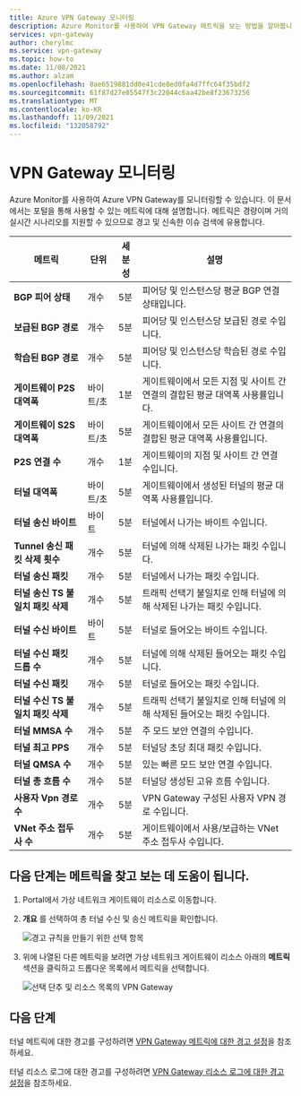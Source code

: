 ```yaml
---
title: Azure VPN Gateway 모니터링
description: Azure Monitor를 사용하여 VPN Gateway 메트릭을 보는 방법을 알아봅니다.
services: vpn-gateway
author: cherylmc
ms.service: vpn-gateway
ms.topic: how-to
ms.date: 11/08/2021
ms.author: alzam
ms.openlocfilehash: 8ae6519881dd0e41cde8ed0fa4d7ffc64f35bdf2
ms.sourcegitcommit: 61f87d27e05547f3c22044c6aa42be8f23673256
ms.translationtype: MT
ms.contentlocale: ko-KR
ms.lasthandoff: 11/09/2021
ms.locfileid: "132058792"
---
```

# <a name="monitoring-vpn-gateway"></a>VPN Gateway 모니터링

Azure Monitor를 사용하여 Azure VPN Gateway를 모니터링할 수 있습니다. 이 문서에서는 포털을 통해 사용할 수 있는 메트릭에 대해 설명합니다. 메트릭은 경량이며 거의 실시간 시나리오를 지원할 수 있으므로 경고 및 신속한 이슈 검색에 유용합니다.


| **메트릭**                                 | **단위**     | **세분성**     | **설명**                                                                         |
| -------------------------------------------| ------------ | ------------------- | --------------------------------------------------------------------------------------- |
| **BGP 피어 상태**                        | 개수        | 5분           | 피어당 및 인스턴스당 평균 BGP 연결 상태입니다.                              |
| **보급된 BGP 경로**                  | 개수        | 5분           | 피어당 및 인스턴스당 보급된 경로 수입니다.                                  |
| **학습된 BGP 경로**                     | 개수        | 5분           | 피어당 및 인스턴스당 학습된 경로 수입니다.                                     |
| **게이트웨이 P2S 대역폭**                  | 바이트/초      | 1분            | 게이트웨이에서 모든 지점 및 사이트 간 연결의 결합된 평균 대역폭 사용률입니다. |
| **게이트웨이 S2S 대역폭**                  | 바이트/초      | 5분           | 게이트웨이에서 모든 사이트 간 연결의 결합된 평균 대역폭 사용률입니다.  |
| **P2S 연결 수**                   | 개수        | 1분            | 게이트웨이의 지점 및 사이트 간 연결 수입니다.                                      |
| **터널 대역폭**                       | 바이트/초      | 5분           | 게이트웨이에서 생성된 터널의 평균 대역폭 사용률입니다.                        |
| **터널 송신 바이트**                    | 바이트        | 5분           | 터널에서 나가는 바이트 수입니다.                                                 |
| **Tunnel 송신 패킷 삭제 횟수**        | 개수        | 5분           | 터널에 의해 삭제된 나가는 패킷 수입니다.                                         |
| **터널 송신 패킷**                  | 개수        | 5분           | 터널에서 나가는 패킷 수입니다.                                               |
| **터널 송신 TS 불일치 패킷 삭제**  | 개수        | 5분           | 트래픽 선택기 불일치로 인해 터널에 의해 삭제된 나가는 패킷 수입니다.      |
| **터널 수신 바이트**                   | 바이트        | 5분           | 터널로 들어오는 바이트 수입니다.                                                   |
| **터널 수신 패킷 드롭 수**       | 개수        | 5분           | 터널에 의해 삭제된 들어오는 패킷 수입니다.                                         |
| **터널 수신 패킷**                 | 개수        | 5분           | 터널로 들어오는 패킷 수입니다.                                                 |
| **터널 수신 TS 불일치 패킷 삭제** | 개수        | 5분           | 트래픽 선택기 불일치로 인해 터널에 의해 삭제된 들어오는 패킷 수입니다.      |
| **터널 MMSA 수**                      | 개수        | 5분           | 주 모드 보안 연결의 수입니다.                                      |
| **터널 최고 PPS**                        | 개수        | 5분           | 터널당 초당 최대 패킷 수입니다.                                            |
| **터널 QMSA 수**                      | 개수        | 5분           | 있는 빠른 모드 보안 연결 수입니다.                                     |
| **터널 총 흐름 수**                | 개수        | 5분           | 터널당 생성된 고유 흐름 수입니다.                                            |
| **사용자 Vpn 경로 수**                   | 개수        | 5분           | VPN Gateway 구성된 사용자 VPN 경로 수입니다.                                |
| **VNet 주소 접두사 수**              | 개수        | 5분           | 게이트웨이에서 사용/보급하는 VNet 주소 접두사 수입니다.                |

## <a name="the-following-steps-help-you-locate-and-view-metrics"></a>다음 단계는 메트릭을 찾고 보는 데 도움이 됩니다.

1. Portal에서 가상 네트워크 게이트웨이 리소스로 이동합니다.
2. **개요** 를 선택하여 총 터널 수신 및 송신 메트릭을 확인합니다.

   ![경고 규칙을 만들기 위한 선택 항목](./media/monitor-vpn-gateway/overview.png "보기")

3. 위에 나열된 다른 메트릭을 보려면 가상 네트워크 게이트웨이 리소스 아래의 **메트릭** 섹션을 클릭하고 드롭다운 목록에서 메트릭을 선택합니다.

   ![선택 단추 및 리소스 목록의 VPN Gateway](./media/monitor-vpn-gateway/metrics.png "선택")

## <a name="next-steps"></a>다음 단계

터널 메트릭에 대한 경고를 구성하려면 [VPN Gateway 메트릭에 대한 경고 설정](vpn-gateway-howto-setup-alerts-virtual-network-gateway-metric.md)을 참조하세요.

터널 리소스 로그에 대한 경고를 구성하려면 [VPN Gateway 리소스 로그에 대한 경고 설정](vpn-gateway-howto-setup-alerts-virtual-network-gateway-log.md)을 참조하세요.
